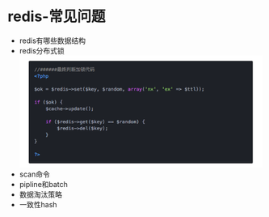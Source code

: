 # redis-常见问题
- redis有哪些数据结构
- redis分布式锁
![](/images/20181121232435353_469867672.png)
- scan命令
- pipline和batch
- 数据淘汰策略
- 一致性hash
